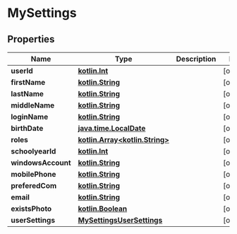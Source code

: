 # MySettings

## Properties
Name | Type | Description | Notes
------------ | ------------- | ------------- | -------------
**userId** | [**kotlin.Int**](.md) |  |  [optional]
**firstName** | [**kotlin.String**](.md) |  |  [optional]
**lastName** | [**kotlin.String**](.md) |  |  [optional]
**middleName** | [**kotlin.String**](.md) |  |  [optional]
**loginName** | [**kotlin.String**](.md) |  |  [optional]
**birthDate** | [**java.time.LocalDate**](java.time.LocalDate.md) |  |  [optional]
**roles** | [**kotlin.Array&lt;kotlin.String&gt;**](.md) |  |  [optional]
**schoolyearId** | [**kotlin.Int**](.md) |  |  [optional]
**windowsAccount** | [**kotlin.String**](.md) |  |  [optional]
**mobilePhone** | [**kotlin.String**](.md) |  |  [optional]
**preferedCom** | [**kotlin.String**](.md) |  |  [optional]
**email** | [**kotlin.String**](.md) |  |  [optional]
**existsPhoto** | [**kotlin.Boolean**](.md) |  |  [optional]
**userSettings** | [**MySettingsUserSettings**](MySettingsUserSettings.md) |  |  [optional]
